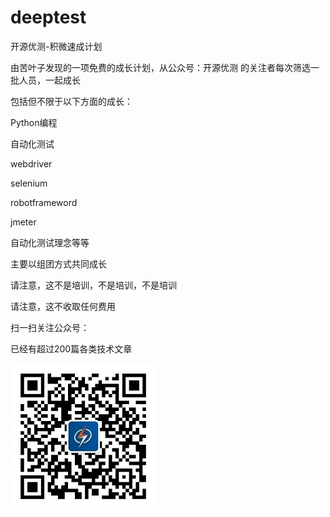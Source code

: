 # deeptest

开源优测-积微速成计划

由苦叶子发现的一项免费的成长计划，从公众号：开源优测 的关注者每次筛选一批人员，一起成长

包括但不限于以下方面的成长：

Python编程

自动化测试

webdriver

selenium

robotframeword

jmeter

自动化测试理念等等

主要以组团方式共同成长

请注意，这不是培训，不是培训，不是培训

请注意，这不收取任何费用

扫一扫关注公众号：

已经有超过200篇各类技术文章

![公众号](公众号.jpg)

